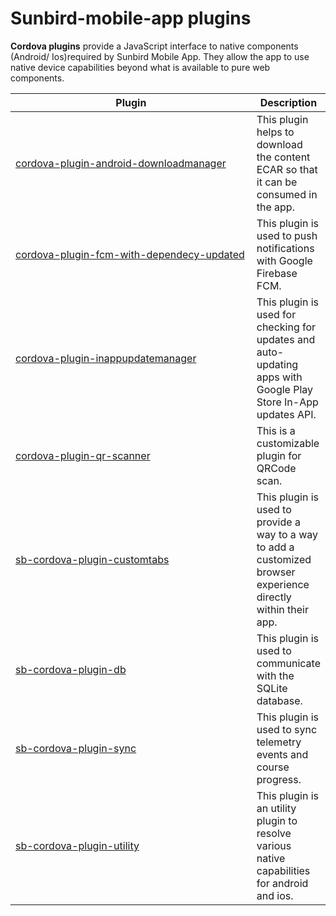 # Sunbird-mobile-app plugins

**Cordova plugins** provide a JavaScript interface to native components (Android/ Ios)required by Sunbird Mobile App. They allow the app to use native device capabilities beyond what is available to pure web components.



<table><thead><tr><th width="413">Plugin</th><th>Description</th></tr></thead><tbody><tr><td><a href="https://github.com/Sunbird-Ed/sb-cordova-plugin-downloadmanager.git">cordova-plugin-android-downloadmanager</a></td><td>This plugin helps to download the content ECAR so that it can be consumed in the app. </td></tr><tr><td><a href="https://github.com/Sunbird-Ed/sb-cordova-plugin-fcm.git">cordova-plugin-fcm-with-dependecy-updated</a></td><td>This plugin is used to push notifications with Google Firebase FCM.</td></tr><tr><td><a href="https://github.com/subranil/cordova-plugin-inappupdatemanager.git">cordova-plugin-inappupdatemanager</a></td><td>This plugin is used for checking for updates and auto-updating apps with Google Play Store In-App updates API.</td></tr><tr><td><a href="https://github.com/project-sunbird/cordova-plugin-qr-scanner.git">cordova-plugin-qr-scanner</a></td><td>This is a customizable plugin for QRCode scan.</td></tr><tr><td><a href="https://github.com/Sunbird-Ed/sb-cordova-plugin-customtabs.git">sb-cordova-plugin-customtabs</a></td><td>This plugin is used to provide a way to a way to add a customized browser experience directly within their app.</td></tr><tr><td><a href="https://github.com/Sunbird-Ed/sb-cordova-plugin-db.git">sb-cordova-plugin-db</a></td><td>This plugin is used to communicate with the SQLite database.</td></tr><tr><td><a href="https://github.com/project-sunbird/sb-cordova-plugin-sync.git">sb-cordova-plugin-sync</a></td><td>This plugin is used to sync telemetry events and course progress.</td></tr><tr><td><a href="https://github.com/Sunbird-Ed/sb-cordova-plugin-utility.git">sb-cordova-plugin-utility</a></td><td>This plugin is an utility plugin to resolve various native capabilities for android and ios.</td></tr></tbody></table>


